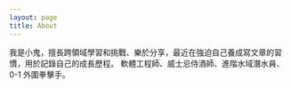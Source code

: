```yaml
---
layout: page
title: About
---
```


我是小鬼，擅長跨領域學習和挑戰、樂於分享，最近在強迫自己養成寫文章的習慣，用於記錄自己的成長歷程。 軟體工程師、威士忌侍酒師、進階水域潛水員、 0-1 外圍拳擊手。